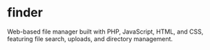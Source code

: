 # finder
Web-based file manager built with PHP, JavaScript, HTML, and CSS, featuring file search, uploads, and directory management.
